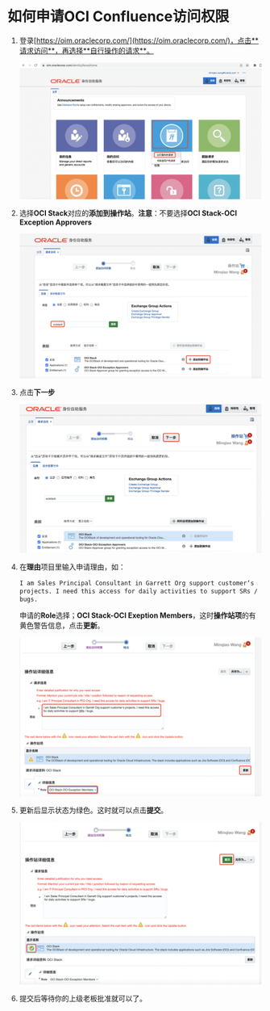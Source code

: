 # 如何申请OCI Confluence访问权限

1. 登录[https://oim.oraclecorp.com/](https://oim.oraclecorp.com/)，点击**请求访问**，再选择**自行操作的请求**。

    ![image-20221103134010046](images/image-20221103134010046.png)

    

2. 选择**OCI Stack**对应的**添加到操作站**。**注意**：不要选择**OCI Stack-OCI Exception Approvers**

    ![image-20221103134528241](images/image-20221103134528241.png)

    

3. 点击**下一步**

    ![image-20221103154933458](images/image-20221103154933458.png)

    

4. 在**理由**项目里输入申请理由，如：

    ```
    I am Sales Principal Consultant in Garrett Org support customer‘s projects. I need this access for daily activities to support SRs / bugs.
    ```

    申请的**Role**选择；**OCI Stack-OCI Exeption Members**，这时**操作站项**的有黄色警告信息，点击**更新**。

    

    ![image-20221103155518160](images/image-20221103155518160.png)

    

5. 更新后显示状态为绿色。这时就可以点击**提交**。

    ![image-20221103160022903](images/image-20221103160022903.png)

    

6. 提交后等待你的上级老板批准就可以了。